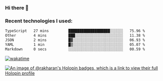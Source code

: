 ### Hi there 👋

### Recent technologies I used:
<!--START_SECTION:waka-->

```txt
TypeScript   27 mins         ███████████████████░░░░░░   75.96 %
Other        4 mins          ███░░░░░░░░░░░░░░░░░░░░░░   11.38 %
JSON         2 mins          █▓░░░░░░░░░░░░░░░░░░░░░░░   06.93 %
YAML         1 min           █▒░░░░░░░░░░░░░░░░░░░░░░░   05.07 %
Markdown     0 secs          ░░░░░░░░░░░░░░░░░░░░░░░░░   00.59 %
```

<!--END_SECTION:waka-->
[![wakatime](https://wakatime.com/badge/user/fe50d444-0cee-4d14-a0b3-b9e8509eb4d0.svg)](https://wakatime.com/@fe50d444-0cee-4d14-a0b3-b9e8509eb4d0)

[![An image of @rakharan's Holopin badges, which is a link to view their full Holopin profile](https://holopin.me/rakharan)](https://holopin.io/@rakharan)
